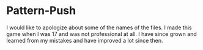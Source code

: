 # Pattern-Push
I would like to apologize about some of the names of the files. I made this game when I was 17 and was not professional at all. I have since grown and learned from my mistakes and have improved a lot since then.
